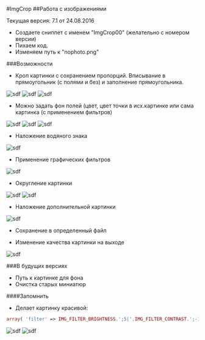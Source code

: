 #ImgCrop
##Работа с изображениями

Текущая версия: 7.1
от 24.08.2016

- Создаете сниппет с именем "ImgCrop00" (желательно с номером версии)
- Пихаем код.
- Изменяем путь к "nophoto.png"

###Возможности
- Кроп картинки с сохранением пропорций. Вписывание в прямоугольник (с полями и без) и заполнение прямоугольника.

![sdf](http://april-inter.ru/tmp1.jpg)
![sdf](http://april-inter.ru/tmp2.jpg)
![sdf](http://april-inter.ru/tmp3.jpg)

- Можно задать фон полей (цвет, цвет точки в исх.картинке или сама картинка (с применением фильтров)

![sdf](http://april-inter.ru/tmp4.jpg)
![sdf](http://april-inter.ru/tmp5.jpg)
![sdf](http://april-inter.ru/tmp6.jpg)

- Наложение водяного знака

![sdf](http://april-inter.ru/tmp7.jpg)

- Применение графических фильтров

![sdf](http://april-inter.ru/tmp8.jpg)

- Округление картинки

![sdf](http://april-inter.ru/tmp9.jpg)
![sdf](http://april-inter.ru/tmp10.jpg)

- Наложение дополнительной картинки

![sdf](http://april-inter.ru/tmp11.jpg)

- Сохранение в определенный файл

- Изменение качества картинки на выходе

![sdf](http://april-inter.ru/tmp12.jpg)

###В будущих версиях
- Путь к картинке для фона
- Очистка старых миниатюр

####Запомнить
- Делает картинку красивой:
```php
array( 'filter' => IMG_FILTER_BRIGHTNESS.';5|'.IMG_FILTER_CONTRAST.';-10|'.IMG_FILTER_SMOOTH.';-20' )
```
![sdf](http://april-inter.ru/tmp13.jpg)
![sdf](http://april-inter.ru/tmp14.jpg)
